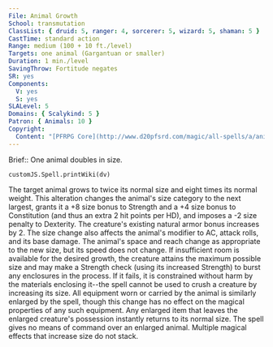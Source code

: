 ```yaml
---
File: Animal Growth
School: transmutation
ClassList: { druid: 5, ranger: 4, sorcerer: 5, wizard: 5, shaman: 5 }
CastTime: standard action
Range: medium (100 + 10 ft./level)
Targets: one animal (Gargantuan or smaller)
Duration: 1 min./level
SavingThrow: Fortitude negates
SR: yes
Components:
  V: yes
  S: yes
SLALevel: 5
Domains: { Scalykind: 5 }
Patron: { Animals: 10 }
Copyright:
  Content: "[PFRPG Core](http://www.d20pfsrd.com/magic/all-spells/a/animal-growth)"
---
```

Brief:: One animal doubles in size.

```dataviewjs
customJS.Spell.printWiki(dv)
```

The target animal grows to twice its normal size and eight times its normal weight. This alteration changes the animal's size category to the next largest, grants it a +8 size bonus to Strength and a +4 size bonus to Constitution (and thus an extra 2 hit points per HD), and imposes a -2 size penalty to Dexterity. The creature's existing natural armor bonus increases by 2. The size change also affects the animal's modifier to AC, attack rolls, and its base damage. The animal's space and reach change as appropriate to the new size, but its speed does not change. If insufficient room is available for the desired growth, the creature attains the maximum possible size and may make a Strength check (using its increased Strength) to burst any enclosures in the process. If it fails, it is constrained without harm by the materials enclosing it--the spell cannot be used to crush a creature by increasing its size.  All equipment worn or carried by the animal is similarly enlarged by the spell, though this change has no effect on the magical properties of any such equipment.  Any enlarged item that leaves the enlarged creature's possession instantly returns to its normal size.  The spell gives no means of command over an enlarged animal.  Multiple magical effects that increase size do not stack.
